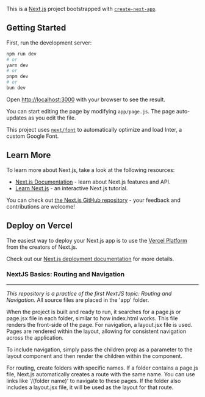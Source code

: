 This is a [Next.js](https://nextjs.org/) project bootstrapped with [`create-next-app`](https://github.com/vercel/next.js/tree/canary/packages/create-next-app).

## Getting Started

First, run the development server:

```bash
npm run dev
# or
yarn dev
# or
pnpm dev
# or
bun dev
```

Open [http://localhost:3000](http://localhost:3000) with your browser to see the result.

You can start editing the page by modifying `app/page.js`. The page auto-updates as you edit the file.

This project uses [`next/font`](https://nextjs.org/docs/basic-features/font-optimization) to automatically optimize and load Inter, a custom Google Font.

## Learn More

To learn more about Next.js, take a look at the following resources:

- [Next.js Documentation](https://nextjs.org/docs) - learn about Next.js features and API.
- [Learn Next.js](https://nextjs.org/learn) - an interactive Next.js tutorial.

You can check out [the Next.js GitHub repository](https://github.com/vercel/next.js/) - your feedback and contributions are welcome!

## Deploy on Vercel

The easiest way to deploy your Next.js app is to use the [Vercel Platform](https://vercel.com/new?utm_medium=default-template&filter=next.js&utm_source=create-next-app&utm_campaign=create-next-app-readme) from the creators of Next.js.

Check out our [Next.js deployment documentation](https://nextjs.org/docs/deployment) for more details.


### NextJS Basics: Routing and Navigation
--------------------------------
*This repository is a practice of the first NextJS topic: Routing and Navigation.* All source files are placed in the 'app' folder.

When the project is built and ready to run, it searches for a page.js or page.jsx file in each folder, similar to how index.html works. This file renders the front-side of the page. For navigation, a layout.jsx file is used. Pages are rendered within the layout, allowing for consistent navigation across the application.

To include navigation, simply pass the children prop as a parameter to the layout component and then render the children within the component.

For routing, create folders with specific names. If a folder contains a page.js file, Next.js automatically creates a route with the same name. You can use links like '/(folder name)' to navigate to these pages. If the folder also includes a layout.jsx file, it will be used as the layout for that route.
